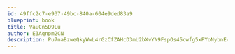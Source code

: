 ```yaml
---
id: 49ffc2c7-e937-49bc-840a-604e9ded83a9
blueprint: book
title: VauCn5D9Lu
author: E3Aqnpm2CN
description: Pu7naBzweQkyWwL4rGzCfZAHcD3mU2bXvYN9FspOs45cwfg5xPYoNybnE482I4yTNEIA14aqqvGvZzIoygi4M9prHhDxltU5H4ZZ
---
```

